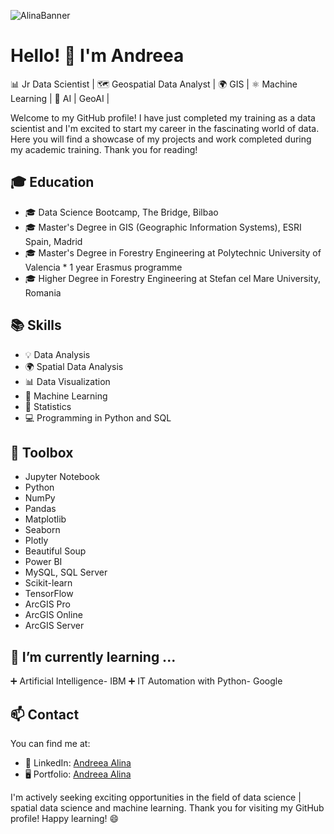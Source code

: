 
![AlinaBanner](https://github.com/user-attachments/assets/d0848131-cfea-480b-abf9-6a554bb166a5)


# Hello! 👋 I'm Andreea
📊 Jr Data Scientist | 🗺️ Geospatial Data Analyst | 🌍 GIS | ⚛ Machine Learning | 🤖 AI | GeoAI |

Welcome to my GitHub profile! 
I have just completed my training as a data scientist and I'm excited to start my career in the fascinating world of data. 
Here you will find a showcase of my projects and work completed during my academic training. Thank you for reading!

## 🎓 Education
- 🎓 Data Science Bootcamp, The Bridge, Bilbao
- 🎓 Master's Degree in GIS (Geographic Information Systems), ESRI Spain, Madrid
- 🎓 Master's Degree in Forestry Engineering at Polytechnic University of Valencia * 1 year Erasmus programme
- 🎓 Higher Degree in Forestry Engineering at Stefan cel Mare University, Romania

## 📚 Skills
- 💡 Data Analysis
- 🌍 Spatial Data Analysis
- 📊 Data Visualization
- 🤖 Machine Learning 
- 🧮 Statistics
- 💻 Programming in Python and SQL

## 🧰 Toolbox
- Jupyter Notebook
- Python
- NumPy
- Pandas
- Matplotlib
- Seaborn
- Plotly
- Beautiful Soup
- Power BI
- MySQL, SQL Server
- Scikit-learn
- TensorFlow
- ArcGIS Pro
- ArcGIS Online
- ArcGIS Server


## 🌱 I’m currently learning ...
➕ Artificial Intelligence- IBM
➕ IT Automation with Python- Google 


## 📫 Contact
You can find me at:

- 💼 LinkedIn: [Andreea Alina](https://www.linkedin.com/in/andreea-alina/)
- 🖥️ Portfolio: [Andreea Alina](https://codebasics.io/portfolio/Andreea-Alina)

I'm actively seeking exciting opportunities in the field of data science | spatial data science and machine learning.
Thank you for visiting my GitHub profile! Happy learning! 😄

<!--
**andreeaacotos/andreeaacotos** is a ✨ _special_ ✨ repository because its `README.md` (this file) appears on your GitHub profile.

Here are some ideas to get you started:

- 🔭 I’m currently working on ...
- 🌱 I’m currently learning ...
- 👯 I’m looking to collaborate on ...
- 🤔 I’m looking for help with ...
- 💬 Ask me about ...
- 📫 How to reach me: ...
- 😄 Pronouns: ...
- ⚡ Fun fact: ...
-->
